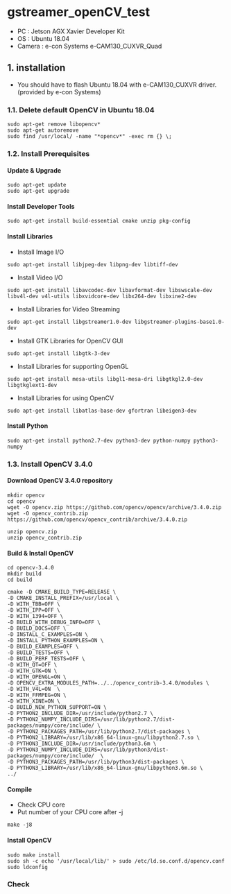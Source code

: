 # gstreamer_openCV_test
* PC : Jetson AGX Xavier Developer Kit
* OS : Ubuntu 18.04
* Camera : e-con Systems e-CAM130_CUXVR_Quad


## 1. installation
* You should have to flash Ubuntu 18.04 with e-CAM130_CUXVR driver. (provided by e-con Systems)
### 1.1. Delete default OpenCV in Ubuntu 18.04

```
sudo apt-get remove libopencv*
sudo apt-get autoremove
sudo find /usr/local/ -name "*opencv*" -exec rm {} \;
```

### 1.2. Install Prerequisites

#### Update & Upgrade
```
sudo apt-get update
sudo apt-get upgrade
```

#### Install Developer Tools

```
sudo apt-get install build-essential cmake unzip pkg-config
```

#### Install Libraries

* Install Image I/O

```
sudo apt-get install libjpeg-dev libpng-dev libtiff-dev
```

* Install Video I/O

```
sudo apt-get install libavcodec-dev libavformat-dev libswscale-dev libv4l-dev v4l-utils libxvidcore-dev libx264-dev libxine2-dev
```

* Install Libraries for Video Streaming

```
sudo apt-get install libgstreamer1.0-dev libgstreamer-plugins-base1.0-dev
```

* Install GTK Libraries for OpenCV GUI

```
sudo apt-get install libgtk-3-dev
```

* Install Libraries for supporting OpenGL

```
sudo apt-get install mesa-utils libgl1-mesa-dri libgtkgl2.0-dev libgtkglext1-dev
```

* Install Libraries for using OpenCV

```
sudo apt-get install libatlas-base-dev gfortran libeigen3-dev
```

#### Install Python

```
sudo apt-get install python2.7-dev python3-dev python-numpy python3-numpy
```

### 1.3. Install OpenCV 3.4.0

#### Download OpenCV 3.4.0 repository

```
mkdir opencv
cd opencv
wget -O opencv.zip https://github.com/opencv/opencv/archive/3.4.0.zip
wget -O opencv_contrib.zip https://github.com/opencv/opencv_contrib/archive/3.4.0.zip
```

```
unzip opencv.zip
unzip opencv_contrib.zip
```

#### Build & Install OpenCV

```
cd opencv-3.4.0
mkdir build
cd build
```

```
cmake -D CMAKE_BUILD_TYPE=RELEASE \
-D CMAKE_INSTALL_PREFIX=/usr/local \
-D WITH_TBB=OFF \
-D WITH_IPP=OFF \
-D WITH_1394=OFF \
-D BUILD_WITH_DEBUG_INFO=OFF \
-D BUILD_DOCS=OFF \
-D INSTALL_C_EXAMPLES=ON \
-D INSTALL_PYTHON_EXAMPLES=ON \
-D BUILD_EXAMPLES=OFF \
-D BUILD_TESTS=OFF \
-D BUILD_PERF_TESTS=OFF \
-D WITH_QT=OFF \
-D WITH_GTK=ON \
-D WITH_OPENGL=ON \
-D OPENCV_EXTRA_MODULES_PATH=../../opencv_contrib-3.4.0/modules \
-D WITH_V4L=ON  \
-D WITH_FFMPEG=ON \
-D WITH_XINE=ON \
-D BUILD_NEW_PYTHON_SUPPORT=ON \
-D PYTHON2_INCLUDE_DIR=/usr/include/python2.7 \
-D PYTHON2_NUMPY_INCLUDE_DIRS=/usr/lib/python2.7/dist-packages/numpy/core/include/ \
-D PYTHON2_PACKAGES_PATH=/usr/lib/python2.7/dist-packages \
-D PYTHON2_LIBRARY=/usr/lib/x86_64-linux-gnu/libpython2.7.so \
-D PYTHON3_INCLUDE_DIR=/usr/include/python3.6m \
-D PYTHON3_NUMPY_INCLUDE_DIRS=/usr/lib/python3/dist-packages/numpy/core/include/  \
-D PYTHON3_PACKAGES_PATH=/usr/lib/python3/dist-packages \
-D PYTHON3_LIBRARY=/usr/lib/x86_64-linux-gnu/libpython3.6m.so \
../
```

#### Compile
* Check CPU core
* Put number of your CPU core after -j

```
make -j8
```
#### Install OpenCV

```
sudo make install
sudo sh -c echo '/usr/local/lib/' > sudo /etc/ld.so.conf.d/opencv.conf
sudo ldconfig
```

### Check
